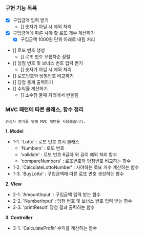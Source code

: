 ### 구현 기능 목록

- [x] 구입금액 입력 받기
  - [] 숫자가 아닐 시 예외 처리
- [x] 구입금액에 따른 사야 할 로또 개수 계산하기
  - [x] 구입금액 1000원 단위 아래로 내림 처리
- [] 로또 번호 생성
  - [] 로또 번호 오름차순 정렬
- [] 당첨 번호 및 보너스 번호 입력 받기
  - [] 숫자가 아닐 시 예외 처리
- [] 로또번호와 당첨번호 비교하기
- [] 당첨 통계 출력하기
- [] 수익률 계산하기
  - [] 소수점 둘째 자리에서 반올림

### MVC 패턴에 따른 클래스, 함수 정리

```
관심사 분리를 위해 MVC 패턴을 사용했습니다.
```

**1. Model**

- 1-1. 'Lotto' : 로또 번호 표시 클래스
  - 'Numbers' : 로또 번호
  - 'validate' : 로또 번호 6글자 외 길이 예외 처리 함수
  - 'compareNumbers' : 로또번호와 당첨번호 비교하는 함수
- 1-2. 'CalculateLottoNumber' : 사야하는 로또 개수 계산하는 함수
- 1-3. 'BuyLotto' : 구입금액에 따른 로또 번호 생성하는 함수

**2. View**

- 2-1. 'AmountInput' : 구입금액 입력 받는 함수
- 2-2. 'NumberInput' : 당첨 번호 및 보너스 번호 입력 받는 함수
- 2-3. 'printResult' 당첨 결과 출력하는 함수

**3. Controller**

- 3-1. 'CalculateProfit' 수익률 계산하는 함수
